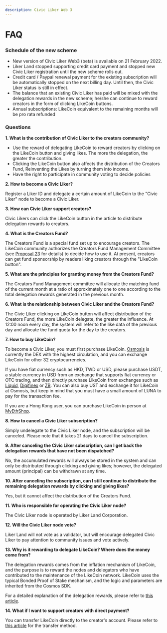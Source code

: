 ```yaml
---
description: Civic Liker Web 3
---
```


# FAQ

### Schedule of the new scheme

* New version of Civic Liker Web3 (beta) is available on 21 February 2022.&#x20;
* Liker Land stopped supporting credit card payment and stopped new Civic Liker registration until the new scheme rolls out.
* Credit card / Paypal renewal payment for the existing subscription will be automatically stopped on the next billing day. Until then, the Civic Liker status is still in effect.
* The balance that an existing Civic Liker has paid will be mixed with the delegation rewards in the new scheme; he/she can continue to reward creators in the form of clicking LikeCoin buttons.&#x20;
* Annual subscriptions: LikeCoin equivalent to the remaining months will be pro rata refunded

### Questions

**1. What is the contribution of Civic Liker to the creators community?**

* Use the reward of delegating LikeCoin to reward creators by clicking on the LikeCoin button and giving likes. The more the delegation, the greater the contribution.
* Clicking the LikeCoin button also affects the distribution of the Creators Fund, Reinventing the Likes by turning them into income.&#x20;
* Have the right to participate in community voting to decide policies

**2. How to become a Civic Liker?**

Register a Liker ID and delegate a certain amount of LikeCoin to the "Civic Liker" node to become a Civic Liker.

**3. How can Civic Liker support creators?**

Civic Likers can click the LikeCoin button in the article to distribute delegation rewards to creators.

**4. What is the Creators Fund?**

The Creators Fund is a special fund set up to encourage creators. The LikeCoin community authorizes the Creators Fund Management Committee (see [Proposal 23](https://likecoin.bigdipper.live/proposals/23) for details) to decide how to use it. At present, creators can get fund sponsorship by readers liking creators through the "LikeCoin button".

**5. What are the principles for granting money from the Creators Fund?**

The Creators Fund Management committee will allocate the matching fund of the current month at a ratio of approximately one to one according to the total delegation rewards generated in the previous month.

**6. What is the relationship between Civic Liker and the Creators Fund?**

The Civic Liker clicking on LikeCoin button will affect distribution of the Creators Fund, the more LikeCoin delegate, the greater the influence. At 12:00 noon every day, the system will refer to the like data of the previous day and allocate the fund quota for the day to the creators.

**7. How to buy LikeCoin?**

To become a Civic Liker, you must first purchase LikeCoin. [Osmosis](../../general-guides/trade/trade-in-osmosis.md) is currently the DEX with the highest circulation, and you can exchange LikeCoin for other 32 cryptocurrencies.

If you have fiat currency such as HKD, TWD or USD, please purchase USDT, a stable currency in USD from an exchange that supports fiat currency or OTC trading, and then directly purchase LikeCoin from exchanges such as [Liquid](../../general-guides/trade/trade-in-liquid.md), [Digifinex](../../general-guides/trade/trade-in-digifinex.md) or [ZB](../../general-guides/trade/trade-in-zb.md). You can also buy UST and exchange it for LikeCoin at Osmosis, but keep in mind that you must have a small amount of LUNA to pay for the transaction fee.

If you are a Hong Kong user, you can purchase LikeCoin in person at [MyEthShop](../../general-guides/trade/registering-and-trade-in-myethshop.md).

**8. How to cancel a Civic Liker subscription?**

Simply undelegate to the Civic Liker node, and the subscription will be canceled. Please note that it takes 21 days to cancel the subscription.

**9. After canceling the Civic Liker subscription, can I get back the delegation rewards that have not been dispatched?**

No, the accumulated rewards will always be stored in the system and can only be distributed through clicking and giving likes; however, the delegated amount (principal) can be withdrawn at any time.

**10. After canceling the subscription, can I still continue to distribute the remaining delegation rewards by clicking and giving likes?**

Yes, but it cannot affect the distribution of the Creators Fund.

**11. Who is responsible for operating the Civic Liker node?**

The Civic Liker node is operated by Liker Land Corporation.

**12. Will the Civic Liker node vote?**

Liker Land will not vote as a validator, but will encourage delegated Civic Liker to pay attention to community issues and vote actively.

**13. Why is it rewarding to delegate LikeCoin? Where does the money come from?**

The delegation rewards comes from the inflation mechanism of LikeCoin, and the purpose is to reward the nodes and delegators who have contributed to the maintenance of the LikeCoin network. LikeCoin uses the typical Bonded Proof of Stake mechanism, and the logic and parameters are inherited from the Cosmos SDK.

For a detailed explanation of the delegation rewards, please refer to [this article](../../general-guides/stake/where-comes-the-likecoin-rewards.md).

**14. What if I want to support creators with direct payment?**

You can transfer LikeCoin directly to the creator's account. Please refer to [this article](../../general-guides/wallet/like-pay.md) for the transfer method.
